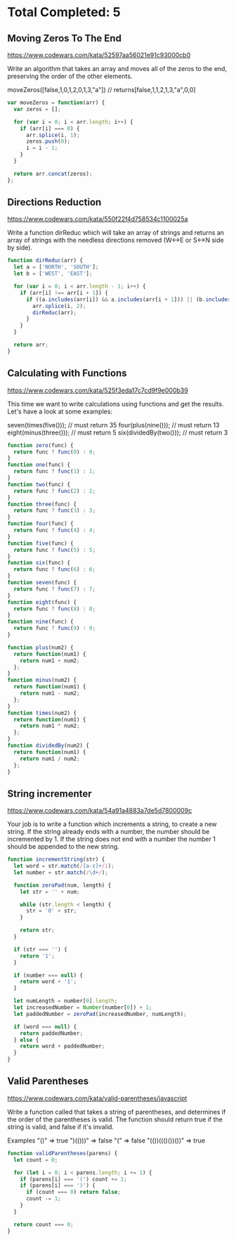 # Total Completed: 5

## Moving Zeros To The End

https://www.codewars.com/kata/52597aa56021e91c93000cb0

Write an algorithm that takes an array and moves all of the zeros to the end, preserving the order of the other elements.

moveZeros([false,1,0,1,2,0,1,3,"a"]) // returns[false,1,1,2,1,3,"a",0,0]

```javascript
var moveZeros = function(arr) {
  var zeros = [];

  for (var i = 0; i < arr.length; i++) {
    if (arr[i] === 0) {
      arr.splice(i, 1);
      zeros.push(0);
      i = i - 1;
    }
  }

  return arr.concat(zeros);
};
```

## Directions Reduction

https://www.codewars.com/kata/550f22f4d758534c1100025a

Write a function dirReduc which will take an array of strings and returns an array of strings with the needless directions removed (W<->E or S<->N side by side).

```javascript
function dirReduc(arr) {
  let a = ['NORTH', 'SOUTH'];
  let b = ['WEST', 'EAST'];

  for (var i = 0; i < arr.length - 1; i++) {
    if (arr[i] !== arr[i + 1]) {
      if ((a.includes(arr[i]) && a.includes(arr[i + 1])) || (b.includes(arr[i]) && b.includes(arr[i + 1]))) {
        arr.splice(i, 2);
        dirReduc(arr);
      }
    }
  }

  return arr;
}
```

## Calculating with Functions

https://www.codewars.com/kata/525f3eda17c7cd9f9e000b39

This time we want to write calculations using functions and get the results. Let's have a look at some examples:

seven(times(five())); // must return 35
four(plus(nine())); // must return 13
eight(minus(three())); // must return 5
six(dividedBy(two())); // must return 3

```javascript
function zero(func) {
  return func ? func(0) : 0;
}
function one(func) {
  return func ? func(1) : 1;
}
function two(func) {
  return func ? func(2) : 2;
}
function three(func) {
  return func ? func(3) : 3;
}
function four(func) {
  return func ? func(4) : 4;
}
function five(func) {
  return func ? func(5) : 5;
}
function six(func) {
  return func ? func(6) : 6;
}
function seven(func) {
  return func ? func(7) : 7;
}
function eight(func) {
  return func ? func(8) : 8;
}
function nine(func) {
  return func ? func(9) : 9;
}

function plus(num2) {
  return function(num1) {
    return num1 + num2;
  };
}
function minus(num2) {
  return function(num1) {
    return num1 - num2;
  };
}
function times(num2) {
  return function(num1) {
    return num1 * num2;
  };
}
function dividedBy(num2) {
  return function(num1) {
    return num1 / num2;
  };
}
```

## String incrementer

https://www.codewars.com/kata/54a91a4883a7de5d7800009c

Your job is to write a function which increments a string, to create a new string. If the string already ends with a number, the number should be incremented by 1. If the string does not end with a number the number 1 should be appended to the new string.

```javascript
function incrementString(str) {
  let word = str.match(/[a-z]+/i);
  let number = str.match(/\d+/);

  function zeroPad(num, length) {
    let str = '' + num;

    while (str.length < length) {
      str = '0' + str;
    }

    return str;
  }

  if (str === '') {
    return '1';
  }

  if (number === null) {
    return word + '1';
  }

  let numLength = number[0].length;
  let increasedNumber = Number(number[0]) + 1;
  let paddedNumber = zeroPad(increasedNumber, numLength);

  if (word === null) {
    return paddedNumber;
  } else {
    return word + paddedNumber;
  }
}
```

## Valid Parentheses

https://www.codewars.com/kata/valid-parentheses/javascript

Write a function called that takes a string of parentheses, and determines if the order of the parentheses is valid. The function should return true if the string is valid, and false if it's invalid.

Examples
"()" => true
")(()))" => false
"(" => false
"(())((()())())" => true

```javascript
function validParentheses(parens) {
  let count = 0;

  for (let i = 0; i < parens.length; i += 1) {
    if (parens[i] === '(') count += 1;
    if (parens[i] === ')') {
      if (count === 0) return false;
      count -= 1;
    }
  }

  return count === 0;
}
```

